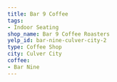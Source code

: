 ```yaml
---
title: Bar 9 Coffee
tags:
- Indoor Seating
shop_name: Bar 9 Coffee Roasters
yelp_id: bar-nine-culver-city-2
type: Coffee Shop
city: Culver City
coffee:
- Bar Nine
---
```


